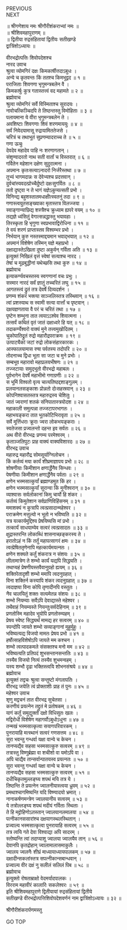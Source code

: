 PREVIOUS  
NEXT  
  
॥ श्रीगणेशाय नमः श्रीगौरीशंकराभ्यां नमः ॥  
॥ श्रीशिवमहापुराणम् ॥  
॥ द्वितीया रुद्रसंहितायां द्वितीयः सतीखण्डे  
द्वात्रिंशोऽध्यायः ॥  
  
वीरभद्रोत्पत्तिः शिवोपदेशश्च  
नारद उवाच  
श्रुत्वा व्योमगिरं दक्षः किमकार्षीत्तदाऽबुधः ।  
अन्ये च कृतवन्तः किं ततश्च किमभूद्वद ॥ १ ॥  
पराजिताः शिवगणा भृगुमन्त्रबलेन वै ।  
किमकार्षुः कुत्र गतास्तत्त्वं वद महामते ॥ २ ॥  
ब्रह्मोवाच  
श्रुत्वा व्योमगिरं सर्वे विस्मिताश्च सुरादयः ।  
नावोचत्किञ्चिदपि ते तिष्ठन्तस्तु विमोहिताः ॥ ३ ॥  
पलायमाना ये वीरा भृगुमन्त्रबलेन ते ।  
अवशिष्टाः शिवगणाः शिवं शरणमाययुः ॥ ४ ॥  
सर्वं निवेदयामासू रुद्रायामिततेजसे ।  
चरित्रं च तथाभूतं सुप्रणम्यादराच्च ते ॥ ५ ॥  
गणा ऊचुः  
देवदेव महादेव पाहि नः शरणागतान् ।  
संशृण्वादरतो नाथ सती वार्तां च विस्तरात् ॥ ६ ॥  
गर्वितेन महेशान दक्षेण सुदुरात्मना ।  
अपमानः कृतःसत्याऽनादरो निर्जरैस्तथा ॥ ७ ॥  
तुभ्यं भागमदान्नः स देवेभ्यश्च प्रदत्तवान् ।  
दुर्वचांस्यवदत्प्रोच्चैर्दुष्टो दक्षःसुगर्वितः ॥ ८ ॥  
ततो दृष्ट्वा न ते भागं यज्ञेऽकुप्यत्सती प्रभो ।  
विनिन्द्य बहुशस्तातमधाक्षीत्स्वतनुं तदा ॥ ९ ॥  
गणास्त्वयुतसङ्‌ख्याका मृतास्तत्र विलज्जया ।  
स्वाङ्‌गान्याछिद्य शस्त्रैश्च क्रुध्याम ह्यपरे वयम् ॥ १० ॥  
तद्यज्ञे ध्वंसितुं वेगात्सन्नद्धास्तु भयावहाः ।  
तिरस्कृता हि भृगुणा स्वप्रभावाद्विरोधिना ॥ ११ ॥  
ते वयं शरणं प्राप्तास्तव विश्वम्भर प्रभो ।  
निर्भयान् कुरु नस्तस्माद्दयमान भवाद्‌भयात् ॥ १२ ॥  
अपमानं विशेषेण तस्मिन् यज्ञे महाप्रभो ।  
दक्षाद्यास्तेऽखिला दुष्टा अकुर्वन् गर्विता अति ॥ १३ ॥  
इत्युक्तं निखिलं वृत्तं स्वेषां सत्याश्च नारद ।  
तेषां च मूढबुद्धीनां यथेच्छसि तथा कुरु ॥ १४ ॥  
ब्रह्मोवाच  
इत्याकर्ण्यवचस्तस्य स्वगणानां वचः प्रभुः ।  
सस्मार नारदं सर्वं ज्ञातुं तच्चरितं लघु ॥ १५ ॥  
आगतस्त्वं द्रुतं तत्र देवर्षे दिव्यदर्शन ।  
प्रणम्य शंकरं भक्त्या साञ्जलिस्तत्र तस्थिवान् ॥ १६ ॥  
त्वां प्रशस्याथ स स्वामी सत्या वार्त्तां च पृष्टवान् ।  
दक्षयज्ञगताया वै परं च चरितं तथा ॥ १७ ॥  
पृष्टेन शम्भुना तात त्वयाऽऽश्वेव शिवात्मना ।  
तत्सर्वं कथितं वृतं जातं दक्षाध्वरे हि यत् ॥ १८ ॥  
तदाकर्ण्येश्वरो वाक्यं मुने तत्त्वमुखोदितम् ।  
चुकोपातिद्रुतं रुद्रो महारौद्रपराक्रमः ॥ १९ ॥  
उत्पाट्यैकां जटां रुद्रो लोकसंहारकारकः ।  
आस्फालयामास रुषा पर्वतस्य तदोपरि ॥ २० ॥  
तोदनाच्च द्विधा भूता सा जटा च मुने प्रभोः ।  
सम्बभूव महारावो महाप्रलयभीषणः ॥ २१ ॥  
तज्जटायाः समुद्‌भूतो वीरभद्रो महाबलः ।  
पूर्वभागेन देवर्षे महाभीमो गणाग्रणीः ॥ २२ ॥  
स भूमिं विश्वतो वृत्य चात्यतिष्ठद्दशाङ्‌गुलम् ।  
प्रलयानलसङ्‌काशः प्रोन्नतो दोःसहस्रवान् ॥ २३ ॥  
कोपनिश्वासतस्तत्र महारुद्रस्य चेशितुः ।  
जातं ज्वराणां शतकं संनिपातास्त्रयोदश ॥ २४ ॥  
महाकाली समुत्पन्ना तज्जटापरभागतः ।  
महाभयङ्‌करा तात भूतकोटिभिरावृता ॥ २५ ॥  
सर्वे मूर्त्तिधराः क्रूराः ज्वरा लोकभयङ्‌कराः ।  
स्वतेजसा प्रज्वलन्तो दहन्त इव सर्वतः ॥ २६ ॥  
अथ वीरो वीरभद्रः प्रणम्य परमेश्वरम् ।  
कृताञ्जलिपुटः प्राह वाक्यं वाक्यविशारदः ॥ २७ ॥  
वीरभद्र उवाच  
महारुद्र महारौद्र सोमसूर्याग्निलोचन ।  
किं कर्तव्यं मया कार्यं शीघ्रमाज्ञापय प्रभो ॥ २८ ॥  
शोषणीयाः किमीशान क्षणार्द्धेनैव सिन्धवः ।  
पेषणीयाः किमीशान क्षणार्द्धेनैव पर्वताः ॥ २९ ॥  
क्षणेन भस्मसात्कुर्यां ब्रह्माण्डमुत किं हर ।  
क्षणेन भस्मसात्कुर्यां सुरान्वा किं मुनीश्वरान् ॥ ३० ॥  
व्याश्वासः सर्वलोकानां किमु चार्यो हि शंकर ।  
कर्तव्यं किमुतेशान सर्वप्राणिविहिंसनम् ॥ ३१ ॥  
ममाशक्यं न कुत्रापि त्वत्प्रसादान्महेश्वर ।  
पराक्रमेण मत्तुल्यो न भूतो न भविष्यति ॥ ३२ ॥  
यत्र यत्कार्यमुद्दिश्य प्रेषयिष्यसि मां प्रभो ।  
तत्कार्यं साधयाम्येव सत्वरं त्वत्प्रसादतः ॥ ३३ ॥  
क्षुद्रास्तरन्ति लोकाब्धिं शासनाच्छङ्‌करस्य ते ।  
हरातोऽहं न किं तर्तुं महापत्सागरं क्षमः ॥ ३४ ॥  
त्वत्प्रेषिततृणेनापि महत्कार्यमयत्नतः ।  
क्षणेन शक्यते कर्तुं शंकरात्र न संशयः ॥ ३५ ॥  
लीलामात्रेण ते शम्भो कार्यं यद्यपि सिद्ध्यति ।  
तथाप्यहं प्रेषणीयस्तवैवानुग्रहो ह्ययम् ॥ ३६ ॥  
शक्तिरेतादृशी शम्भो ममापि त्वदनुग्रहात् ।  
विना शक्तिर्न कस्यापि शंकर त्वदनुग्रहात् ॥ ३७ ॥  
त्वदाज्ञया विना कोपि तृणादीनपि वस्तुतः ।  
नैव चालयितुं शक्तः सत्यमेतन्न संशयः ॥ ३८ ॥  
शम्भो नियम्याः सर्वेऽपि देवाद्यास्ते महेश्वर ।  
तथैवाहं नियम्यस्ते नियन्तुःसर्वदेहिनाम् ॥ ३९ ॥  
प्रणतोस्मि महादेव भूयोपि प्रणतोस्म्यहम् ।  
प्रेषय स्वेष्ट सिद्ध्यर्थं मामद्य हर सत्वरम् ॥ ४० ॥  
स्पन्दोपि जायते शम्भो सव्याङ्‌गानां मुहुर्मुहुः ।  
भविष्यत्यद्य विजयो मामतः प्रेषय प्रभो ॥ ४१ ॥  
हर्षोत्साहविशेषोऽपि जायते मम कश्चन ।  
शम्भो त्वत्पादकमले संसक्तश्च मनो मम ॥ ४२ ॥  
भविष्यत्यति प्रतिपदं शुभसन्तानसन्ततिः ॥ ४३ ॥  
तस्यैव विजयो नित्यं तस्यैव शुभमन्वहम् ।  
यस्य शम्भौ दृढा भक्तिस्त्वयि शोभनसंश्रये ॥ ४४ ॥  
ब्रह्मोवाच  
इत्युक्तं तद्वचः श्रुत्वा सन्तुष्टो मंगलापतिः ।  
वीरभद्र जयेति त्वं प्रोक्ताशीः प्राह तं पुनः ॥ ४५ ॥  
महेश्वर उवाच  
शृणु मद्वचनं तात वीरभद्र सुचेतसा ।  
करणीयं प्रयत्नेन तद्द्रुतं मे प्रतोषकम् ॥ ४६ ॥  
यागं कर्तुं समुद्युक्तो दक्षो विधिसुतः खलः ।  
मद्विरोधी विशेषेण महागर्वोऽबुधोऽधुना ॥ ४७ ॥  
तन्मखं भस्मसात्कृत्वा सयागपरिवारकम् ।  
पुनरायाहि मत्स्थानं सत्वरं गणसत्तम ॥ ४८ ॥  
सुरा भवन्तु गन्धर्वा यक्षा वान्ये च केचन ।  
तानप्यद्यैव सहसा भस्मसात्कुरु सत्वरम् ॥ ४९ ॥  
तत्रास्तु विष्णुर्ब्रह्मा वा शचीशो वा यमोऽपि वा ।  
अपि चाद्यैव तान्सर्वान्पातयस्व प्रयत्नतः ॥ ५० ॥  
सुरा भवन्तु गन्धर्वा यक्षा वान्ये च केचन ।  
तानप्यद्यैव सहसा भस्मसात्कुरु सत्वरम् ॥ ५१ ॥  
दधीचिकृतमुल्लङ्‌घ्य शपथं मयि तत्र ये ।  
तिष्ठन्ति ते प्रयत्नेन ज्वालनीयास्त्वया ध्रुवम् ॥ ५२ ॥  
प्रमथाश्चागमिष्यन्ति यदि विष्ण्वादयो भ्रमात् ।  
नानाकर्षणमन्त्रेण ज्वालयानीय सत्वरम् ॥ ५३ ॥  
ये तत्रोल्लङ्‌घ्य शपथं मदीयं गर्विताः स्थिताः ।  
ते हि मद्द्रोहिणोऽतस्तान् ज्वालयानलमालया ॥ ५४ ॥  
पत्नीकानससारांश्च दक्षयागस्थलस्थितान् ।  
प्रज्वाल्य भस्मसात्कृत्वा पुनरायाहि सत्वरम् ॥ ५५ ॥  
तत्र त्वयि गते देवा विश्वाद्या अपि सादरम् ।  
स्तोष्यन्ति त्वां तदाप्याशु ज्वालया ज्वालयैव तान् ॥ ५६ ॥  
देवानपि कृतद्रोहान् ज्वालामालासमाकुलैः ।  
ज्वालय ज्वलनैः शीघ्रं माध्यायाध्यायपालकम् ॥ ५७ ॥  
दक्षादीन्सकलांस्तत्र सपत्नीकान्सबान्धवान् ।  
प्रज्वाल्य वीर दक्षं नु सलीलं सलिलं पिब ॥ ५८ ॥  
ब्रह्मोवाच  
इत्युक्तो रोषताम्राक्षो वेदमर्यादपालकः ।  
विरराम महावीरं कालारिः सकलेश्वरः ॥ ५९ ॥  
इति श्रीशिवमहापुराणे द्वितीयायां रुद्रसंहितायां द्वितीये  
सतीखण्डे वीरभद्रोत्पत्तिशिवोपदेशवर्णनं नाम द्वात्रिंशोऽध्यायः ॥ ३२ ॥  
  
  
श्रीगौरीशंकरार्पणमस्तु  
  
GO TOP
